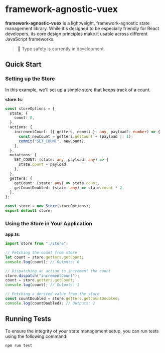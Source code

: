 # framework-agnostic-vuex

**framework-agnostic-vuex** is a lightweight, framework-agnostic state management library. While it's designed to be especially friendly for React developers, its core design principles make it usable across different JavaScript frameworks.

> 🚧 Type safety is currently in development.

## Quick Start

### Setting up the Store

In this example, we'll set up a simple store that keeps track of a count.

**store.ts**:

```ts
const storeOptions = {
  state: {
    count: 0,
  },
  actions: {
    incrementCount: ({ getters, commit }: any, payload?: number) => {
      const newCount = getters.getCount + (payload || 1);
      commit("SET_COUNT", newCount);
    },
  },
  mutations: {
    SET_COUNT: (state: any, payload: any) => {
      state.count = payload;
    },
  },
  getters: {
    getCount: (state: any) => state.count,
    getCountDoubled: (state: any) => state.count * 2,
  },
};

const store = new Store(storeOptions);
export default store;
```

### Using the Store in Your Application

**app.ts**:

```ts
import store from "./store";

// Fetching the count from store
let count = store.getters.getCount;
console.log(count); // Outputs: 0

// Dispatching an action to increment the count
store.dispatch("incrementCount");
count = store.getters.getCount;
console.log(count); // Outputs: 1

// Fetching a derived value from the store
const countDoubled = store.getters.getCountDoubled;
console.log(countDoubled); // Outputs: 2
```

## Running Tests

To ensure the integrity of your state management setup, you can run tests using the following command:

```bash
npm run test
```

